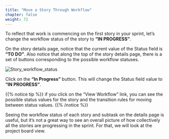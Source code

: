 ```yaml
---
title: "Move a Story Through Workflow"
chapter: false
weight: 72
---
```


To reflect that work is commencing on the first story in your sprint, let’s change the workflow status of the story to **“IN PROGRESS”**.

On the story details page, notice that the current value of the Status field is **“TO DO”**.  Also notice that along the top of the story details page, there is a set of buttons corresponding to the possible workflow statuses.  

![Story_workflow_status](/images/70_Workflow/Story_workflow_status.png)

Click on the **“In Progress”** button.  This will change the Status field value to **“IN PROGRESS”**.

{{% notice tip %}}
if you click on the “View Workflow” link, you can see the possible status values for the story and the transition rules for moving between status values.
{{% /notice %}}  

Seeing the workflow status of each story and subtask on the details page is useful, but it’s not a great way to see an overall picture of how collectively all the stories are progressing in the sprint.  For that, we will look at the project board view.
